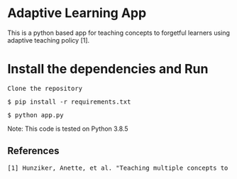 # Adaptive Learning App
This is a python based app for teaching concepts to forgetful learners using adaptive teaching policy [1]. 

# Install the dependencies and Run 
<pre>
Clone the repository
</pre>
<pre>
$ pip install -r requirements.txt
</pre>
<pre>
$ python app.py
</pre>
Note: This code is tested on Python 3.8.5





## References
<pre>
[1] Hunziker, Anette, et al. "Teaching multiple concepts to a forgetful learner." Advances in neural information processing systems 32 (2019).
</pre>

